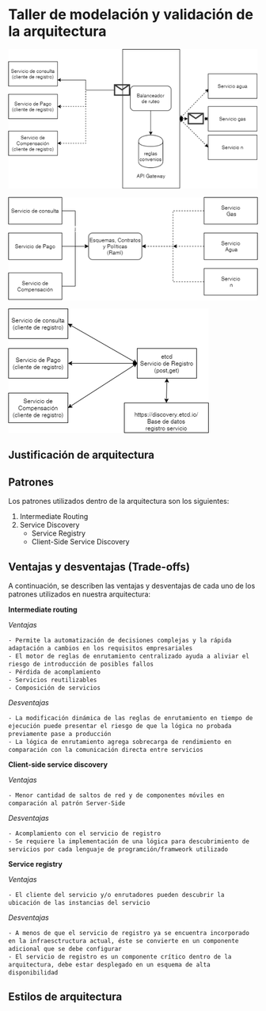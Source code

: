 # Taller de modelación y validación de la arquitectura

![Intermediaterouting](Intermediaterouting.png "Patron")

![JsonSchema](Raml.png)

![Registro de servicios](RegistroServicios.png)

## Justificación de arquitectura

## Patrones

Los patrones utilizados dentro de la arquitectura son los siguientes:

1. Intermediate Routing
2. Service Discovery
   - Service Registry
   - Client-Side Service Discovery

## Ventajas y desventajas (Trade-offs)

A continuación, se describen las ventajas y desventajas de cada uno de los patrones utilizados en nuestra arquitectura:

**Intermediate routing**

  *Ventajas*
    
    - Permite la automatización de decisiones complejas y la rápida adaptación a cambios en los requisitos empresariales 
    - El motor de reglas de enrutamiento centralizado ayuda a aliviar el riesgo de introducción de posibles fallos
    - Pérdida de acomplamiento
    - Servicios reutilizables
    - Composición de servicios
    
  *Desventajas*
  
    - La modificación dinámica de las reglas de enrutamiento en tiempo de ejecución puede presentar el riesgo de que la lógica no probada previamente pase a producción
    - La lógica de enrutamiento agrega sobrecarga de rendimiento en comparación con la comunicación directa entre servicios

**Client-side service discovery**

 *Ventajas*
 
    - Menor cantidad de saltos de red y de componentes móviles en comparación al patrón Server-Side
   
 *Desventajas*
 
    - Acomplamiento con el servicio de registro
    - Se requiere la implementación de una lógica para descubrimiento de servicios por cada lenguaje de programción/framweork utilizado 

**Service registry**

 *Ventajas*
 
    - El cliente del servicio y/o enrutadores pueden descubrir la ubicación de las instancias del servicio
    
 *Desventajas*
 
    - A menos de que el servicio de registro ya se encuentra incorporado en la infraesctructura actual, éste se convierte en un componente adicional que se debe configurar
    - El servicio de registro es un componente crítico dentro de la arquitectura, debe estar desplegado en un esquema de alta disponibilidad  
   
## Estilos de arquitectura



